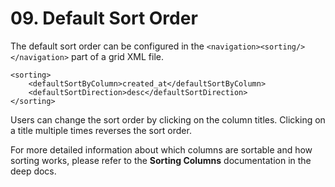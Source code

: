 # 09. Default Sort Order

The default sort order can be configured in the `<navigation><sorting/></navigation>` part of a grid XML file.


```markup
<sorting>
    <defaultSortByColumn>created_at</defaultSortByColumn>
    <defaultSortDirection>desc</defaultSortDirection>
</sorting>
```


Users can change the sort order by clicking on the column titles. Clicking on a title multiple times reverses the sort order.


For more detailed information about which columns are sortable and how sorting works, please refer to the **Sorting Columns** documentation in the deep docs.